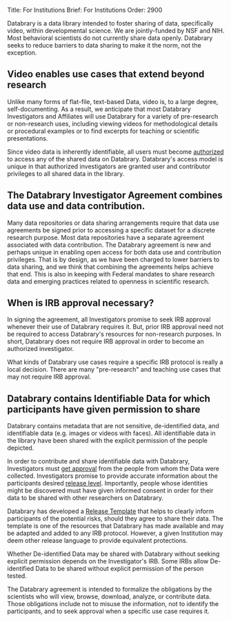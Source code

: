Title: For Institutions
Brief: For Institutions
Order: 2900

Databrary is a data library intended to foster sharing of data, specifically video, within developmental science.
We are jointly-funded by NSF and NIH.
Most behavioral scientists do not currently share data openly.
Databrary seeks to reduce barriers to data sharing to make it the norm, not the exception.

## Video enables use cases that extend beyond research

Unlike many forms of flat-file, text-based Data, video is, to a large degree, self-documenting.
As a result, we anticipate that most Databrary Investigators and Affiliates will use Databrary for a variety of pre-research or non-research uses, including viewing videos for methodological details or procedural examples or to find excerpts for teaching or scientific presentations.

Since video data is inherently identifiable, all users must become [authorized](|filename|investigators/getting-authorized.md) to access any of the shared data on Databrary. 
Databrary's access model is unique in that authorized investigators are granted user and contributor privileges to all shared data in the library. 

## The Databrary Investigator Agreement combines data use and data contribution.

Many data repositories or data sharing arrangements require that data use agreements be signed prior to accessing a specific dataset for a discrete research purpose.
Most data repositories have a separate agreement associated with data contribution.
The Databrary agreement is new and perhaps unique in enabling open access for both data use and contribution privileges.
That is by design, as we have been charged to lower barriers to data sharing, and we think that combining the agreements helps achieve that end.
This is also in keeping with Federal mandates to share research data and emerging practices related to openness in scientific research.

## When is IRB approval necessary?

In signing the agreement, all Investigators promise to seek IRB approval whenever their use of Databrary requires it.
But, prior IRB approval need not be required to access Databrary's resources for non-research purposes. In short, Databrary does not require IRB approval in order to become an authorized investigator. 

What kinds of Databrary use cases require a specific IRB protocol is really a local decision. There are many "pre-research" and teaching use cases that may not require IRB approval.

## Databrary contains Identifiable Data for which participants have given permission to share

Databrary contains metadata that are not sensitive, de-identified data, and identifiable data (e.g. images or videos with faces).
All identifiable data in the library have been shared with the explicit permission of the people depicted.

In order to contribute and share identifiable data with Databrary, Investigators must [get approval](|filename|investigators/releasing-data/releasing-data.md) from the people from whom the Data were collected. 
Investigators promise to provide accurate information about the participants desired [release level](|filename|investigators/releasing-data/obtaining-release/release-levels.md).
Importantly, people whose identities might be discovered must have given informed consent in order for their data to be shared with other researchers on Databrary.

Databrary has developed a [Release Template](|filename|policies/release-template.mdi) that helps to clearly inform participants of the potential risks, should they agree to share their data. The template is one of the resources that Databrary has made available and may be adapted and added to any IRB protocol.
However, a given Institution may deem other release language to provide equivalent protections.

Whether De-identified Data may be shared with Databrary without seeking explicit permission depends on the Investigator's IRB.
Some IRBs allow De-identified Data to be shared without explicit permission of the person tested.

The Databrary agreement is intended to formalize the obligations by the scientists who will view, browse, download, analyze, or contribute data.
Those obligations include not to misuse the information, not to identify the participants, and to seek approval when a specific use case requires it.



